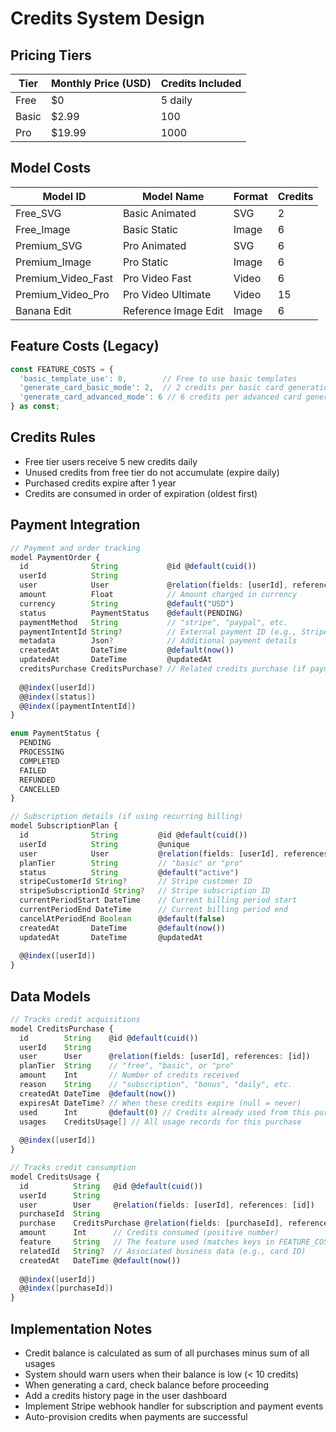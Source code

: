 # Credits System Design

## Pricing Tiers

| Tier    | Monthly Price (USD) | Credits Included |
|---------|---------------------|------------------|
| Free    | $0                  | 5 daily          |
| Basic   | $2.99               | 100              |
| Pro     | $19.99              | 1000             |

## Model Costs

| Model ID            | Model Name          | Format | Credits |
|---------------------|---------------------|--------|---------|
| Free_SVG            | Basic Animated      | SVG    | 2       |
| Free_Image          | Basic Static        | Image  | 6       |
| Premium_SVG         | Pro Animated        | SVG    | 6       |
| Premium_Image       | Pro Static          | Image  | 6       |
| Premium_Video_Fast  | Pro Video Fast      | Video  | 6       |
| Premium_Video_Pro   | Pro Video Ultimate  | Video  | 15      |
| Banana Edit         | Reference Image Edit| Image  | 6       |

## Feature Costs (Legacy)

```typescript
const FEATURE_COSTS = {
  'basic_template_use': 0,        // Free to use basic templates
  'generate_card_basic_mode': 2,  // 2 credits per basic card generation (SVG)
  'generate_card_advanced_mode': 6 // 6 credits per advanced card generation (Image/Video)
} as const;
```

## Credits Rules

- Free tier users receive 5 new credits daily
- Unused credits from free tier do not accumulate (expire daily)
- Purchased credits expire after 1 year
- Credits are consumed in order of expiration (oldest first)

## Payment Integration

```typescript
// Payment and order tracking
model PaymentOrder {
  id              String           @id @default(cuid())
  userId          String
  user            User             @relation(fields: [userId], references: [id])
  amount          Float            // Amount charged in currency
  currency        String           @default("USD")
  status          PaymentStatus    @default(PENDING)
  paymentMethod   String           // "stripe", "paypal", etc.
  paymentIntentId String?          // External payment ID (e.g., Stripe Payment Intent ID)
  metadata        Json?            // Additional payment details
  createdAt       DateTime         @default(now())
  updatedAt       DateTime         @updatedAt
  creditsPurchase CreditsPurchase? // Related credits purchase (if payment successful)
  
  @@index([userId])
  @@index([status])
  @@index([paymentIntentId])
}

enum PaymentStatus {
  PENDING
  PROCESSING
  COMPLETED
  FAILED
  REFUNDED
  CANCELLED
}

// Subscription details (if using recurring billing)
model SubscriptionPlan {
  id              String         @id @default(cuid())
  userId          String         @unique
  user            User           @relation(fields: [userId], references: [id], onDelete: Cascade)
  planTier        String         // "basic" or "pro"
  status          String         @default("active")
  stripeCustomerId String?       // Stripe customer ID
  stripeSubscriptionId String?   // Stripe subscription ID
  currentPeriodStart DateTime    // Current billing period start
  currentPeriodEnd DateTime      // Current billing period end
  cancelAtPeriodEnd Boolean      @default(false)
  createdAt       DateTime       @default(now())
  updatedAt       DateTime       @updatedAt
  
  @@index([userId])
}
```

## Data Models

```typescript
// Tracks credit acquisitions
model CreditsPurchase {
  id        String    @id @default(cuid())
  userId    String
  user      User      @relation(fields: [userId], references: [id])
  planTier  String    // "free", "basic", or "pro"
  amount    Int       // Number of credits received
  reason    String    // "subscription", "bonus", "daily", etc.
  createdAt DateTime  @default(now())
  expiresAt DateTime? // When these credits expire (null = never)
  used      Int       @default(0) // Credits already used from this purchase
  usages    CreditsUsage[] // All usage records for this purchase
  
  @@index([userId])
}

// Tracks credit consumption
model CreditsUsage {
  id          String   @id @default(cuid())
  userId      String
  user        User     @relation(fields: [userId], references: [id])
  purchaseId  String
  purchase    CreditsPurchase @relation(fields: [purchaseId], references: [id])
  amount      Int      // Credits consumed (positive number)
  feature     String   // The feature used (matches keys in FEATURE_COSTS)
  relatedId   String?  // Associated business data (e.g., card ID)
  createdAt   DateTime @default(now())
  
  @@index([userId])
  @@index([purchaseId])
}
```

## Implementation Notes

- Credit balance is calculated as sum of all purchases minus sum of all usages
- System should warn users when their balance is low (< 10 credits)
- When generating a card, check balance before proceeding
- Add a credits history page in the user dashboard
- Implement Stripe webhook handler for subscription and payment events
- Auto-provision credits when payments are successful
